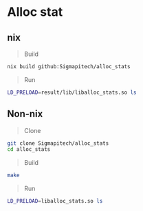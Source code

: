 # Alloc stat

## nix

> Build
```sh
nix build github:Sigmapitech/alloc_stats
```

> Run
```sh
LD_PRELOAD=result/lib/liballoc_stats.so ls
```

## Non-nix

> Clone
```sh
git clone Sigmapitech/alloc_stats
cd alloc_stats
```

> Build
```sh
make
```

> Run
```sh
LD_PRELOAD=liballoc_stats.so ls
```
